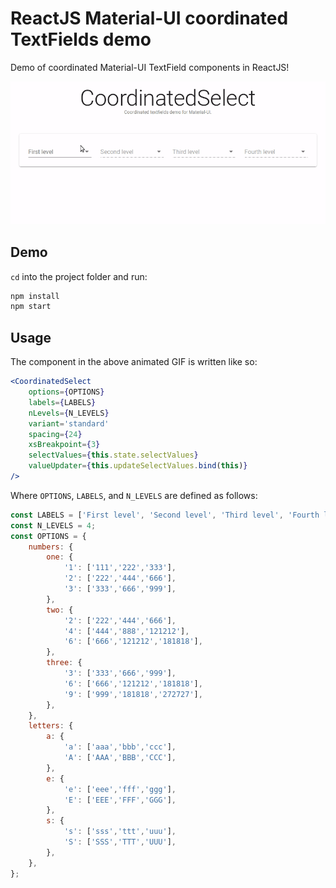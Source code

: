 # ReactJS Material-UI coordinated TextFields demo

Demo of coordinated Material-UI TextField components in ReactJS!

![Demo GIF](./demo.gif)


## Demo

`cd` into the project folder and run:

```bash
npm install
npm start
```

## Usage

The component in the above animated GIF is written like so:

```jsx
<CoordinatedSelect
	options={OPTIONS}
	labels={LABELS}
	nLevels={N_LEVELS}
	variant='standard'
	spacing={24}
	xsBreakpoint={3}
	selectValues={this.state.selectValues}
	valueUpdater={this.updateSelectValues.bind(this)}
/>
```

Where `OPTIONS`, `LABELS`, and `N_LEVELS` are defined as follows:

```js
const LABELS = ['First level', 'Second level', 'Third level', 'Fourth level'];
const N_LEVELS = 4;
const OPTIONS = {
	numbers: {
		one: {
			'1': ['111','222','333'],
			'2': ['222','444','666'],
			'3': ['333','666','999'],
		},
		two: {
			'2': ['222','444','666'],
			'4': ['444','888','121212'],
			'6': ['666','121212','181818'],
		},
		three: {
			'3': ['333','666','999'],
			'6': ['666','121212','181818'],
			'9': ['999','181818','272727'],
		},
	},
	letters: {
		a: {
			'a': ['aaa','bbb','ccc'],
			'A': ['AAA','BBB','CCC'],
		},
		e: {
			'e': ['eee','fff','ggg'],
			'E': ['EEE','FFF','GGG'],
		},
		s: {
			's': ['sss','ttt','uuu'],
			'S': ['SSS','TTT','UUU'],
		},
	},
};
```